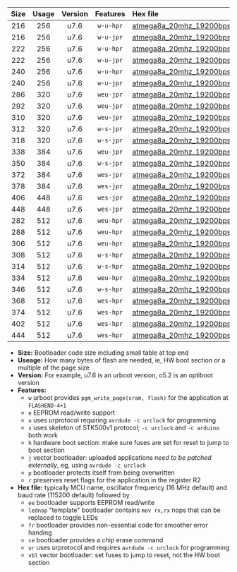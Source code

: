 |Size|Usage|Version|Features|Hex file|
|:-:|:-:|:-:|:-:|:--|
|216|256|u7.6|`w-u-hpr`|[atmega8a_20mhz_19200bps_ur.hex](https://raw.githubusercontent.com/stefanrueger/urboot/main//atmega8a_20mhz_19200bps_ur.hex)|
|216|256|u7.6|`w-u-jpr`|[atmega8a_20mhz_19200bps_ur_vbl.hex](https://raw.githubusercontent.com/stefanrueger/urboot/main//atmega8a_20mhz_19200bps_ur_vbl.hex)|
|222|256|u7.6|`w-u-hpr`|[atmega8a_20mhz_19200bps_lednop_ur.hex](https://raw.githubusercontent.com/stefanrueger/urboot/main//atmega8a_20mhz_19200bps_lednop_ur.hex)|
|222|256|u7.6|`w-u-jpr`|[atmega8a_20mhz_19200bps_lednop_ur_vbl.hex](https://raw.githubusercontent.com/stefanrueger/urboot/main//atmega8a_20mhz_19200bps_lednop_ur_vbl.hex)|
|240|256|u7.6|`w-u-hpr`|[atmega8a_20mhz_19200bps_lednop_fr_ur.hex](https://raw.githubusercontent.com/stefanrueger/urboot/main//atmega8a_20mhz_19200bps_lednop_fr_ur.hex)|
|240|256|u7.6|`w-u-jpr`|[atmega8a_20mhz_19200bps_lednop_fr_ur_vbl.hex](https://raw.githubusercontent.com/stefanrueger/urboot/main//atmega8a_20mhz_19200bps_lednop_fr_ur_vbl.hex)|
|286|320|u7.6|`weu-jpr`|[atmega8a_20mhz_19200bps_ee_ur_vbl.hex](https://raw.githubusercontent.com/stefanrueger/urboot/main//atmega8a_20mhz_19200bps_ee_ur_vbl.hex)|
|292|320|u7.6|`weu-jpr`|[atmega8a_20mhz_19200bps_ee_lednop_ur_vbl.hex](https://raw.githubusercontent.com/stefanrueger/urboot/main//atmega8a_20mhz_19200bps_ee_lednop_ur_vbl.hex)|
|310|320|u7.6|`weu-jpr`|[atmega8a_20mhz_19200bps_ee_lednop_fr_ur_vbl.hex](https://raw.githubusercontent.com/stefanrueger/urboot/main//atmega8a_20mhz_19200bps_ee_lednop_fr_ur_vbl.hex)|
|312|320|u7.6|`w-s-jpr`|[atmega8a_20mhz_19200bps_vbl.hex](https://raw.githubusercontent.com/stefanrueger/urboot/main//atmega8a_20mhz_19200bps_vbl.hex)|
|318|320|u7.6|`w-s-jpr`|[atmega8a_20mhz_19200bps_lednop_vbl.hex](https://raw.githubusercontent.com/stefanrueger/urboot/main//atmega8a_20mhz_19200bps_lednop_vbl.hex)|
|338|384|u7.6|`weu-jpr`|[atmega8a_20mhz_19200bps_ee_lednop_fr_ce_ur_vbl.hex](https://raw.githubusercontent.com/stefanrueger/urboot/main//atmega8a_20mhz_19200bps_ee_lednop_fr_ce_ur_vbl.hex)|
|350|384|u7.6|`w-s-jpr`|[atmega8a_20mhz_19200bps_lednop_fr_vbl.hex](https://raw.githubusercontent.com/stefanrueger/urboot/main//atmega8a_20mhz_19200bps_lednop_fr_vbl.hex)|
|372|384|u7.6|`wes-jpr`|[atmega8a_20mhz_19200bps_ee_vbl.hex](https://raw.githubusercontent.com/stefanrueger/urboot/main//atmega8a_20mhz_19200bps_ee_vbl.hex)|
|378|384|u7.6|`wes-jpr`|[atmega8a_20mhz_19200bps_ee_lednop_vbl.hex](https://raw.githubusercontent.com/stefanrueger/urboot/main//atmega8a_20mhz_19200bps_ee_lednop_vbl.hex)|
|406|448|u7.6|`wes-jpr`|[atmega8a_20mhz_19200bps_ee_lednop_fr_vbl.hex](https://raw.githubusercontent.com/stefanrueger/urboot/main//atmega8a_20mhz_19200bps_ee_lednop_fr_vbl.hex)|
|448|448|u7.6|`wes-jpr`|[atmega8a_20mhz_19200bps_ee_lednop_fr_ce_vbl.hex](https://raw.githubusercontent.com/stefanrueger/urboot/main//atmega8a_20mhz_19200bps_ee_lednop_fr_ce_vbl.hex)|
|282|512|u7.6|`weu-hpr`|[atmega8a_20mhz_19200bps_ee_ur.hex](https://raw.githubusercontent.com/stefanrueger/urboot/main//atmega8a_20mhz_19200bps_ee_ur.hex)|
|288|512|u7.6|`weu-hpr`|[atmega8a_20mhz_19200bps_ee_lednop_ur.hex](https://raw.githubusercontent.com/stefanrueger/urboot/main//atmega8a_20mhz_19200bps_ee_lednop_ur.hex)|
|306|512|u7.6|`weu-hpr`|[atmega8a_20mhz_19200bps_ee_lednop_fr_ur.hex](https://raw.githubusercontent.com/stefanrueger/urboot/main//atmega8a_20mhz_19200bps_ee_lednop_fr_ur.hex)|
|308|512|u7.6|`w-s-hpr`|[atmega8a_20mhz_19200bps.hex](https://raw.githubusercontent.com/stefanrueger/urboot/main//atmega8a_20mhz_19200bps.hex)|
|314|512|u7.6|`w-s-hpr`|[atmega8a_20mhz_19200bps_lednop.hex](https://raw.githubusercontent.com/stefanrueger/urboot/main//atmega8a_20mhz_19200bps_lednop.hex)|
|334|512|u7.6|`weu-hpr`|[atmega8a_20mhz_19200bps_ee_lednop_fr_ce_ur.hex](https://raw.githubusercontent.com/stefanrueger/urboot/main//atmega8a_20mhz_19200bps_ee_lednop_fr_ce_ur.hex)|
|346|512|u7.6|`w-s-hpr`|[atmega8a_20mhz_19200bps_lednop_fr.hex](https://raw.githubusercontent.com/stefanrueger/urboot/main//atmega8a_20mhz_19200bps_lednop_fr.hex)|
|368|512|u7.6|`wes-hpr`|[atmega8a_20mhz_19200bps_ee.hex](https://raw.githubusercontent.com/stefanrueger/urboot/main//atmega8a_20mhz_19200bps_ee.hex)|
|374|512|u7.6|`wes-hpr`|[atmega8a_20mhz_19200bps_ee_lednop.hex](https://raw.githubusercontent.com/stefanrueger/urboot/main//atmega8a_20mhz_19200bps_ee_lednop.hex)|
|402|512|u7.6|`wes-hpr`|[atmega8a_20mhz_19200bps_ee_lednop_fr.hex](https://raw.githubusercontent.com/stefanrueger/urboot/main//atmega8a_20mhz_19200bps_ee_lednop_fr.hex)|
|444|512|u7.6|`wes-hpr`|[atmega8a_20mhz_19200bps_ee_lednop_fr_ce.hex](https://raw.githubusercontent.com/stefanrueger/urboot/main//atmega8a_20mhz_19200bps_ee_lednop_fr_ce.hex)|

- **Size:** Bootloader code size including small table at top end
- **Useage:** How many bytes of flash are needed, ie, HW boot section or a multiple of the page size
- **Version:** For example, u7.6 is an urboot version, o5.2 is an optiboot version
- **Features:**
  + `w` urboot provides `pgm_write_page(sram, flash)` for the application at `FLASHEND-4+1`
  + `e` EEPROM read/write support
  + `u` uses urprotocol requiring `avrdude -c urclock` for programming
  + `s` uses skeleton of STK500v1 protocol; `-c urclock` and `-c arduino` both work
  + `h` hardware boot section: make sure fuses are set for reset to jump to boot section
  + `j` vector bootloader: uploaded applications *need to be patched externally*, eg, using `avrdude -c urclock`
  + `p` bootloader protects itself from being overwritten
  + `r` preserves reset flags for the application in the register R2
- **Hex file:** typically MCU name, oscillator frequency (16 MHz default) and baud rate (115200 default) followed by
  + `ee` bootloader supports EEPROM read/write
  + `lednop` "template" bootloader contains `mov rx,rx` nops that can be replaced to toggle LEDs
  + `fr` bootloader provides non-essential code for smoother error handing
  + `ce` bootloader provides a chip erase command
  + `ur` uses urprotocol and requires `avrdude -c urclock` for programming
  + `vbl` vector bootloader: set fuses to jump to reset, not the HW boot section
